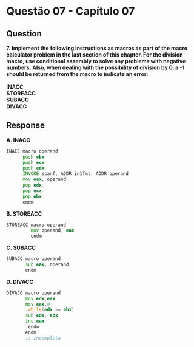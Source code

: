 # Questão 07 - Capítulo 07

## Question

**<p>7. Implement the following instructions as macros as part of the macro calculator
problem in the last section of this chapter. For the division macro, use conditional assembly to solve any problems with negative numbers. Also, when
dealing with the possibility of division by 0, a -1 should be returned from the
macro to indicate an error:
<br/>
<br/>INACC
<br/>STOREACC
<br/>SUBACC
<br/>DIVACC</p>**

## Response

**A. INACC**
```asm
INACC macro operand
      push ebx 
      push ecx
      push edx
      INVOKE scanf, ADDR in1fmt, ADDR operand
      mov eax, operand
      pop edx 
      pop ecx
      pop ebx
      endm
```
**B. STOREACC**
```asm
STOREACC macro operand
         mov operand, eax
         endm
```
**C. SUBACC**
```asm
SUBACC macro operand
       sub eax, operand
       endm
```
**D. DIVACC**
```asm
DIVACC macro operand
       mov edx,eax
       mov eax,0
       .while(edx >= ebx)
       sub edx, ebx
       inc eax
       .endw
       endm
       ;; incompleta
```

